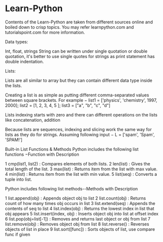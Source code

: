# Learn-Python

Contents of the Learn-Python are taken from different sources online and boiled down to crisp topics. You may refer learnpython.com and tutorialspoint.com for more information.

Data types:

Int, float, strings
String can be written under single quotation or double quotation, it's better to use single quotes for strings as print statement has double indentation.

Lists:

Lists are all similar to array but they can contain different data type inside the lists.

Creating a list is as simple as putting different comma-separated values between square brackets. For example −
list1 = ['physics', 'chemistry', 1997, 2000];
list2 = [1, 2, 3, 4, 5 ];
list3 = ["a", "b", "c", "d"]

Lists indexing starts with zero and there can different operations on the lists like concatenation, addition

Because lists are sequences, indexing and slicing work the same way for lists as they do for strings.
Assuming following input −
L = ['spam', 'Spam', 'SPAM!']

Built-in List Functions & Methods
Python includes the following list functions −Function with Description 

1 cmp(list1, list2) : Compares elements of both lists.
2 len(list) : Gives the total length of the list.
3 max(list) : Returns item from the list with max value.
4 min(list) : Returns item from the list with min value.
5 list(seq) : Converts a tuple into list.


Python includes following list methods--Methods with Description 

1 list.append(obj) : Appends object obj to list
2 list.count(obj) : Returns count of how many times obj occurs in list
3 list.extend(seq) : Appends the contents of seq to list
4 list.index(obj) : Returns the lowest index in list that obj appears
5 list.insert(index, obj) : Inserts object obj into list at offset index
6 list.pop(obj=list[-1]) : Removes and returns last object or obj from list
7 list.remove(obj) : Removes object obj from list
8 list.reverse() : Reverses objects of list in place
9 list.sort([func]) : Sorts objects of list, use compare func if given



